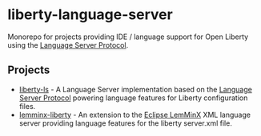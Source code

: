 # liberty-language-server

Monorepo for projects providing IDE / language support for Open Liberty using the [Language Server Protocol](https://microsoft.github.io/language-server-protocol/).

## Projects

- [liberty-ls](./liberty-ls) - A Language Server implementation based on the [Language Server Protocol](https://microsoft.github.io/language-server-protocol/) powering language features for Liberty configuration files.
- [lemminx-liberty](./lemminx-liberty) - An extension to the [Eclipse LemMinX](https://github.com/eclipse/lemminx) XML language server providing language features for the liberty server.xml file.

